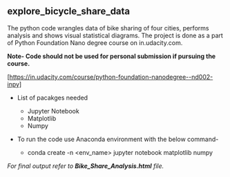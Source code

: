 ## explore_bicycle_share_data
The python code wrangles data of bike sharing of four cities, performs analysis and shows visual statistical diagrams. The project is done as a part of Python Foundation Nano degree course on in.udacity.com. 

**Note- Code should not be used for personal submission if pursuing the course.**

[https://in.udacity.com/course/python-foundation-nanodegree--nd002-inpy]

- List of pacakges needed
  - Jupyter Notebook
  - Matplotlib
  - Numpy

- To run the code use Anaconda environment with the below command-
  - conda create -n <env_name> jupyter notebook matplotlib numpy
  
  

_For final output refer to **Bike_Share_Analysis.html** file._
